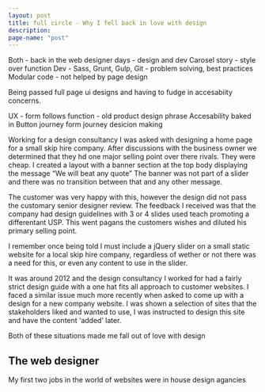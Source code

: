 ```yaml
---
layout: post
title: full circle - Why I fell back in love with design
description:
page-name: "post"
---
```


Both - back in the web designer days - design and dev
Carosel story - style over function
Dev - Sass, Grunt, Gulp, Git - problem solving, best practices
Modular code - not helped by page design

Being passed full page ui designs and having to fudge in accesabiity concerns.

UX - form follows function - old product design phrase
Accesability baked in
Button journey
form journey
desicion making

Working for a design consultancy I was asked with designing a home page for a small skip hire company. After discussions with the business owner we determined that they hd one major selling point over there rivals. They were cheap. I created a layout with a banner section at the top body displaying the message “We will beat any quote” The banner was not part of a slider and there was no transition between that and any other message.

The customer was very happy with this, however the design did not pass the customary senior designer review. The feedback I received was that the company had design guidelines with 3 or 4 slides used teach promoting a differentant USP. This went pagans the customers wishes and diluted his primary selling point.

I remember once being told I must include a jQuery slider on a small static website for a local skip hire company, regardless of wether or not there was a need for this, or even any content to use in the slider.

It was around 2012 and the design consultancy I worked for had a fairly strict design guide with a one hat fits all approach to customer websites. I faced a similar issue much more recently when asked to come up with a design for a new company website. I was shown a selection of sites that the stakeholders liked and wanted to use, I was instructed to design this site and have the content ‘added’ later.

Both of these situations made me fall out of love with design 


## The web designer

My first two jobs in the world of websites were in house design agancies
